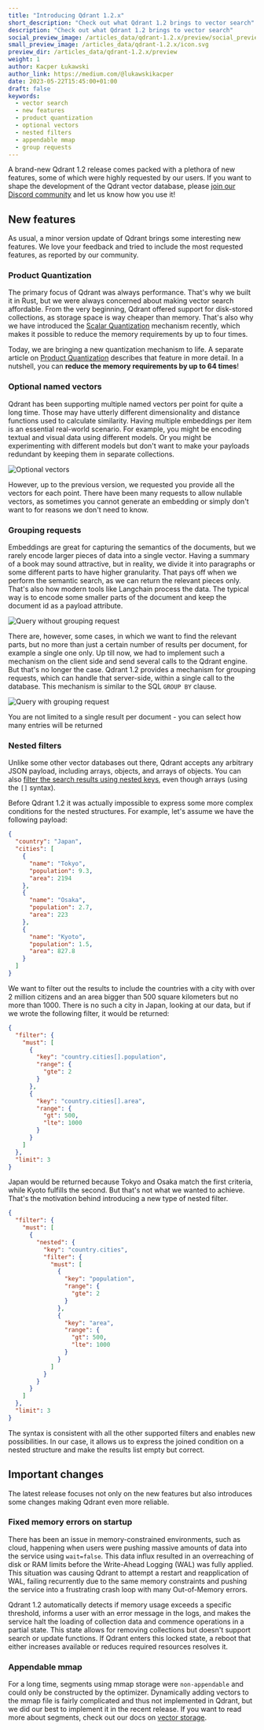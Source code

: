 ```yaml
---
title: "Introducing Qdrant 1.2.x"
short_description: "Check out what Qdrant 1.2 brings to vector search"
description: "Check out what Qdrant 1.2 brings to vector search"
social_preview_image: /articles_data/qdrant-1.2.x/preview/social_preview.jpg
small_preview_image: /articles_data/qdrant-1.2.x/icon.svg
preview_dir: /articles_data/qdrant-1.2.x/preview
weight: 1
author: Kacper Łukawski
author_link: https://medium.com/@lukawskikacper
date: 2023-05-22T15:45:00+01:00
draft: false
keywords:
  - vector search
  - new features
  - product quantization
  - optional vectors
  - nested filters
  - appendable mmap
  - group requests
---
```


A brand-new Qdrant 1.2 release comes packed with a plethora of new features, some of which
were highly requested by our users. If you want to shape the development of the Qdrant vector
database, please [join our Discord community](https://qdrant.to/discord) and let us know
how you use it!

## New features

As usual, a minor version update of Qdrant brings some interesting new features. We love your 
feedback and tried to include the most requested features, as reported by our community.

### Product Quantization

The primary focus of Qdrant was always performance. That's why we built it in Rust, but we were 
always concerned about making vector search affordable. From the very beginning, Qdrant offered 
support for disk-stored collections, as storage space is way cheaper than memory. That's also 
why we have introduced the [Scalar Quantization](/articles/scalar-quantization) mechanism recently, 
which makes it possible to reduce the memory requirements by up to four times.

Today, we are bringing a new quantization mechanism to life. A separate article on 
[Product Quantization](/articles/product-quantization) describes that feature in more detail. 
In a nutshell, you can **reduce the memory requirements by up to 64 times**!

### Optional named vectors

Qdrant has been supporting multiple named vectors per point for quite a long time. Those may have 
utterly different dimensionality and distance functions used to calculate similarity. Having multiple 
embeddings per item is an essential real-world scenario. For example, you might be encoding textual 
and visual data using different models. Or you might be experimenting with different models but 
don't want to make your payloads redundant by keeping them in separate collections.

![Optional vectors](/articles_data/qdrant-1.2.x/optional-vectors.png)

However, up to the previous version, we requested you provide all the vectors for each point. There 
have been many requests to allow nullable vectors, as sometimes you cannot generate an embedding or 
simply don't want to for reasons we don't need to know.

### Grouping requests

Embeddings are great for capturing the semantics of the documents, but we rarely encode larger pieces 
of data into a single vector. Having a summary of a book may sound attractive, but in reality, we 
divide it into paragraphs or some different parts to have higher granularity. That pays off when we 
perform the semantic search, as we can return the relevant pieces only. That's also how modern tools 
like Langchain process the data. The typical way is to encode some smaller parts of the document and 
keep the document id as a payload attribute.

![Query without grouping request](/articles_data/qdrant-1.2.x/without-grouping-request.png)

There are, however, some cases, in which we want to find the relevant parts, but no more than just 
a certain number of results per document, for example a single one only. Up till now, we had to 
implement such a mechanism on the client side and send several calls to the Qdrant engine. But 
that's no longer the case. Qdrant 1.2 provides a mechanism for grouping requests, which can handle 
that server-side, within a single call to the database. This mechanism is similar to the SQL 
`GROUP BY` clause.

![Query with grouping request](/articles_data/qdrant-1.2.x/with-grouping-request.png)

You are not limited to a single result per document - you can select how many entries will be
returned

### Nested filters

Unlike some other vector databases out there, Qdrant accepts any arbitrary JSON payload, including
arrays, objects, and arrays of objects. You can also [filter the search results using nested 
keys](/documentation/filtering/#nested-key), even though arrays (using the `[]` syntax). 

Before Qdrant 1.2 it was actually impossible to express some more complex conditions for the
nested structures. For example, let's assume we have the following payload:

```json
{
  "country": "Japan",
  "cities": [
    {
      "name": "Tokyo",
      "population": 9.3,
      "area": 2194
    },
    {
      "name": "Osaka",
      "population": 2.7,
      "area": 223
    },
    {
      "name": "Kyoto",
      "population": 1.5,
      "area": 827.8
    }
  ]
}
```

We want to filter out the results to include the countries with a city with over 2 million citizens 
and an area bigger than 500 square kilometers but no more than 1000. There is no such a city in 
Japan, looking at our data, but if we wrote the following filter, it would be returned:

```json
{
  "filter": {
    "must": [
      {
        "key": "country.cities[].population",
        "range": {
          "gte": 2
        }
      },
      {
        "key": "country.cities[].area",
        "range": {
          "gt": 500,
          "lte": 1000
        }
      }
    ]
  },
  "limit": 3
}
```

Japan would be returned because Tokyo and Osaka match the first criteria, while Kyoto fulfills 
the second. But that's not what we wanted to achieve. That's the motivation behind introducing 
a new type of nested filter.

```json
{
  "filter": {
    "must": [
      {
        "nested": {
          "key": "country.cities",
          "filter": {
            "must": [
              {
                "key": "population",
                "range": {
                  "gte": 2
                }
              },
              {
                "key": "area",
                "range": {
                  "gt": 500,
                  "lte": 1000
                }
              }
            ]
          }
        }
      }
    ]
  },
  "limit": 3
}
```

The syntax is consistent with all the other supported filters and enables new possibilities. In 
our case, it allows us to express the joined condition on a nested structure and make the results 
list empty but correct.

## Important changes

The latest release focuses not only on the new features but also introduces some changes making 
Qdrant even more reliable.

### Fixed memory errors on startup

There has been an issue in memory-constrained environments, such as cloud, happening when users were 
pushing massive amounts of data into the service using `wait=false`. This data influx resulted in an 
overreaching of disk or RAM limits before the Write-Ahead Logging (WAL) was fully applied. This 
situation was causing Qdrant to attempt a restart and reapplication of WAL, failing recurrently due 
to the same memory constraints and pushing the service into a frustrating crash loop with many 
Out-of-Memory errors.

Qdrant 1.2 automatically detects if memory usage exceeds a specific threshold, informs a user with an 
error message in the logs, and makes the service halt the loading of collection data and commence 
operations in a partial state. This state allows for removing collections but doesn't support search 
or update functions. If Qdrant enters this locked state, a reboot that either increases available or 
reduces required resources resolves it.

### Appendable mmap

For a long time, segments using mmap storage were `non-appendable` and could only be constructed by 
the optimizer. Dynamically adding vectors to the mmap file is fairly complicated and thus not 
implemented in Qdrant, but we did our best to implement it in the recent release. If you want 
to read more about segments, check out our docs on [vector storage](/documentation/storage/#vector-storage).
